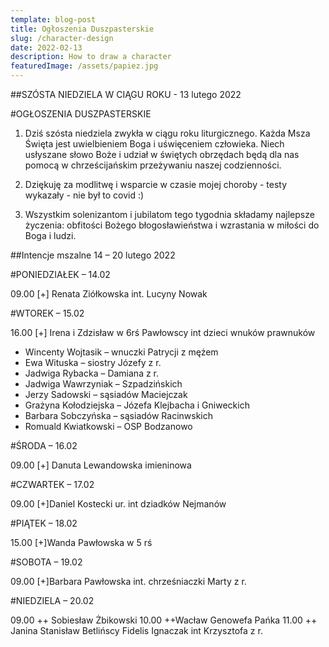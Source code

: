 ```yaml
---
template: blog-post
title: Ogłoszenia Duszpasterskie
slug: /character-design
date: 2022-02-13
description: How to draw a character
featuredImage: /assets/papiez.jpg
---
```

##SZÓSTA NIEDZIELA W CIĄGU ROKU - 13 lutego 2022                     

#OGŁOSZENIA DUSZPASTERSKIE

1. Dziś szósta niedziela zwykła w ciągu roku liturgicznego. Każda Msza Święta jest uwielbieniem Boga i uświęceniem człowieka. Niech usłyszane słowo Boże i udział w świętych obrzędach będą dla nas pomocą w chrześcijańskim przeżywaniu naszej codzienności. 

2. Dziękuję za modlitwę i wsparcie w czasie mojej choroby - testy wykazały - nie był to covid :)

3. Wszystkim solenizantom i jubilatom tego tygodnia składamy najlepsze życzenia: obfitości Bożego błogosławieństwa i wzrastania w miłości do Boga i ludzi. 


##Intencje mszalne 14 – 20 lutego 2022

#PONIEDZIAŁEK – 14.02

09.00 [+]  Renata Ziółkowska int. Lucyny Nowak

#WTOREK – 15.02

16.00  [+] Irena i Zdzisław w 6rś Pawłowscy int dzieci wnuków prawnuków
+ Wincenty Wojtasik – wnuczki Patrycji z mężem
+ Ewa Wituska – siostry Józefy z r. 
+ Jadwiga Rybacka – Damiana z r. 
+ Jadwiga Wawrzyniak – Szpadzińskich 
+ Jerzy Sadowski – sąsiadów Maciejczak 
+ Grażyna Kołodziejska – Józefa Klejbacha i Gniweckich
+ Barbara Sobczyńska – sąsiadów Racinwskich
+ Romuald Kwiatkowski – OSP Bodzanowo

#ŚRODA – 16.02

09.00 [+] Danuta Lewandowska imieninowa

#CZWARTEK – 17.02

09.00 [+]Daniel Kostecki ur. int dziadków Nejmanów

#PIĄTEK – 18.02

15.00 [+]Wanda Pawłowska w 5 rś

#SOBOTA – 19.02

09.00 [+]Barbara Pawłowska int. chrześniaczki Marty z r.

#NIEDZIELA – 20.02

09.00 ++ Sobiesław Żbikowski
10.00 ++Wacław Genowefa Pańka 
 11.00 ++ Janina Stanisław Betlińscy Fidelis Ignaczak int Krzysztofa z r. 

